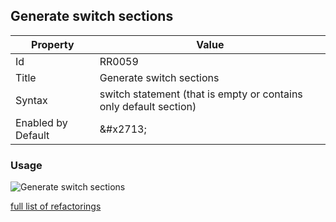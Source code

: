 ## Generate switch sections

| Property | Value |
| -------- | ----- |
| Id | RR0059 |
| Title | Generate switch sections |
| Syntax | switch statement \(that is empty or contains only default section\) |
| Enabled by Default | &\#x2713; |

### Usage

![Generate switch sections](../../images/refactorings/GenerateSwitchSections.png)

[full list of refactorings](Refactorings.md)